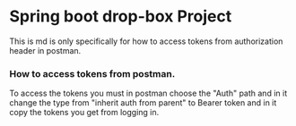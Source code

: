# Spring boot drop-box Project

This is md is only specifically for how to access tokens
from authorization header in postman.

### How to access tokens from postman.
To access the tokens you must in postman choose 
the "Auth" path and in it change the type from
"inherit auth from parent" to Bearer token and in it
copy the tokens you get from logging in. 